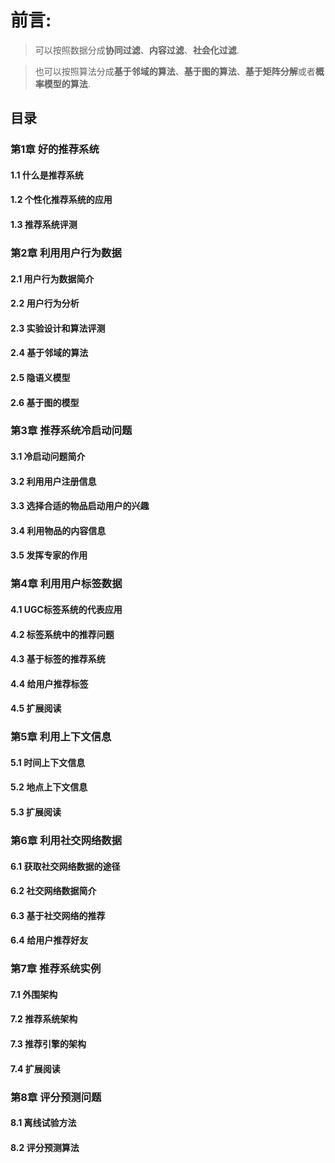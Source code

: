# 前言:  

> 可以按照数据分成**协同过滤**、**内容过滤**、**社会化过滤**.

> 也可以按照算法分成**基于邻域的算法**、**基于图的算法**、**基于矩阵分解**或者**概率模型的算法**.



## 目录  

### 第1章 好的推荐系统 
#### 1.1 什么是推荐系统   
#### 1.2 个性化推荐系统的应用 
#### 1.3 推荐系统评测 


### 第2章 利用用户行为数据  
#### 2.1 用户行为数据简介  
#### 2.2 用户行为分析  
#### 2.3 实验设计和算法评测  
#### 2.4 基于邻域的算法 
#### 2.5 隐语义模型  
#### 2.6 基于图的模型  


### 第3章 推荐系统冷启动问题  
#### 3.1 冷启动问题简介 
#### 3.2 利用用户注册信息 
#### 3.3 选择合适的物品启动用户的兴趣  
#### 3.4 利用物品的内容信息 
#### 3.5 发挥专家的作用 

### 第4章 利用用户标签数据 
#### 4.1 UGC标签系统的代表应用  
#### 4.2 标签系统中的推荐问题 
#### 4.3 基于标签的推荐系统 
#### 4.4 给用户推荐标签 
#### 4.5 扩展阅读 


### 第5章 利用上下文信息  
#### 5.1 时间上下文信息  
#### 5.2 地点上下文信息  
#### 5.3 扩展阅读 

### 第6章 利用社交网络数据 
#### 6.1 获取社交网络数据的途径  
#### 6.2 社交网络数据简介  
#### 6.3 基于社交网络的推荐   
#### 6.4 给用户推荐好友  

### 第7章 推荐系统实例 
#### 7.1 外围架构 
#### 7.2 推荐系统架构 
#### 7.3 推荐引擎的架构 
#### 7.4 扩展阅读 

### 第8章 评分预测问题 
#### 8.1 离线试验方法 
#### 8.2 评分预测算法 


